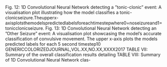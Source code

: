 Fig. 12: 1D Convolutional Neural Network detecting a ”tonic-clonic” event: A visualisation plot illustrating how the model classifies a
tonic-clonicseizure.Theupperx-axisplotsthemodelspredictedlabelsforeachtimestepwhere0=noseizureand1=tonicclonicseizure.
Fig. 13: 1D Convolutional Neural Network detecting an ”Other Seizure” event: A visualisation plot showcasing the model’s accurate
classification of convulsive movement. The upper x-axis plots the models predicted labels for each 5 second timestep10 GENERICCOLORIZEDJOURNAL,VOL.XX,NO.XX,XXXX2017
TABLE VII: Summary of the overall classification results detailing TABLE VIII: Summary of 1D Convolutional Neural Network clas-